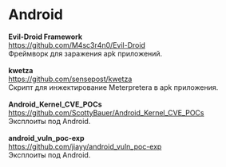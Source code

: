 # Android

<b>Evil-Droid Framework</b><br>
https://github.com/M4sc3r4n0/Evil-Droid<br>
Фреймворк для заражения apk приложений.<br>
<br>
<b>kwetza</b><br>
https://github.com/sensepost/kwetza<br>
Скрипт для инжектирование Meterpretera в apk приложения.<br>
<br>
<b>Android_Kernel_CVE_POCs</b><br>
https://github.com/ScottyBauer/Android_Kernel_CVE_POCs<br>
Эксплоиты под Android.<br>
<br>
<b>android_vuln_poc-exp</b><br>
https://github.com/jiayy/android_vuln_poc-exp<br>
Эксплоиты под Android.<br>
<br>
